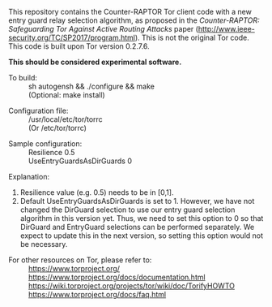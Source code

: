 This repository contains the Counter-RAPTOR Tor client code with a new entry guard relay selection algorithm, as proposed in the *Counter-RAPTOR: Safeguarding Tor Against Active Routing Attacks* paper (http://www.ieee-security.org/TC/SP2017/program.html). This is not the original Tor code. This code is built upon Tor version 0.2.7.6.

**This should be considered experimental software.**

To build: <br />
&nbsp;&nbsp;&nbsp;&nbsp;&nbsp;&nbsp;&nbsp;&nbsp;&nbsp;&nbsp;sh autogensh && ./configure && make <br />
&nbsp;&nbsp;&nbsp;&nbsp;&nbsp;&nbsp;&nbsp;&nbsp;&nbsp;&nbsp;(Optional: make install) 

Configuration file: <br />
&nbsp;&nbsp;&nbsp;&nbsp;&nbsp;&nbsp;&nbsp;&nbsp;&nbsp;&nbsp;/usr/local/etc/tor/torrc <br />
&nbsp;&nbsp;&nbsp;&nbsp;&nbsp;&nbsp;&nbsp;&nbsp;&nbsp;&nbsp;(Or /etc/tor/torrc)
	
Sample configuration: <br />
&nbsp;&nbsp;&nbsp;&nbsp;&nbsp;&nbsp;&nbsp;&nbsp;&nbsp;&nbsp;Resilience 0.5 <br />
&nbsp;&nbsp;&nbsp;&nbsp;&nbsp;&nbsp;&nbsp;&nbsp;&nbsp;&nbsp;UseEntryGuardsAsDirGuards 0

Explanation:
1. Resilience value (e.g. 0.5) needs to be in [0,1]. 
2. Default UseEntryGuardsAsDirGuards is set to 1. However, we have not changed the DirGuard selection to use our entry guard selection algorithm in this version yet. Thus, we need to set this option to 0 so that DirGuard and EntryGuard selections can be performed separately. We expect to update this in the next version, so setting this option would not be necessary. 

For other resources on Tor, please refer to: <br />
&nbsp;&nbsp;&nbsp;&nbsp;&nbsp;&nbsp;&nbsp;&nbsp;&nbsp;&nbsp;https://www.torproject.org/ <br />
&nbsp;&nbsp;&nbsp;&nbsp;&nbsp;&nbsp;&nbsp;&nbsp;&nbsp;&nbsp;https://www.torproject.org/docs/documentation.html <br />
&nbsp;&nbsp;&nbsp;&nbsp;&nbsp;&nbsp;&nbsp;&nbsp;&nbsp;&nbsp;https://wiki.torproject.org/projects/tor/wiki/doc/TorifyHOWTO <br />
&nbsp;&nbsp;&nbsp;&nbsp;&nbsp;&nbsp;&nbsp;&nbsp;&nbsp;&nbsp;https://www.torproject.org/docs/faq.html

